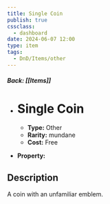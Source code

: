 ```yaml
---
title: Single Coin
publish: true
cssclass:
  - dashboard
date: 2024-06-07 12:00
type: item
tags:
  - DnD/Items/other
---
```


##### Back: [[Items]]

- # Single Coin

    - **Type:** Other
    - **Rarity:** mundane
    - **Cost:** Free
- **Property:** 



## Description 

A coin with an unfamiliar emblem.
